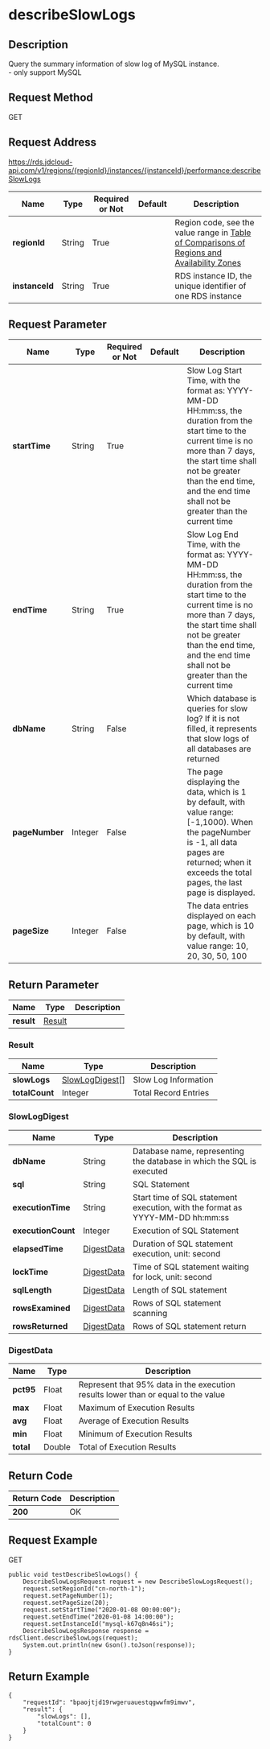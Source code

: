 # describeSlowLogs


## Description
Query the summary information of slow log of MySQL instance. <br>- only support MySQL

## Request Method
GET

## Request Address
https://rds.jdcloud-api.com/v1/regions/{regionId}/instances/{instanceId}/performance:describeSlowLogs

|Name|Type|Required or Not|Default|Description|
|---|---|---|---|---|
|**regionId**|String|True| |Region code, see the value range in [Table of Comparisons of Regions and Availability Zones](../Enum-Definitions/Regions-AZ.md)|
|**instanceId**|String|True| |RDS instance ID, the unique identifier of one RDS instance|

## Request Parameter
|Name|Type|Required or Not|Default|Description|
|---|---|---|---|---|
|**startTime**|String|True| |Slow Log Start Time, with the format as: YYYY-MM-DD HH:mm:ss, the duration from the start time to the current time is no more than 7 days, the start time shall not be greater than the end time, and the end time shall not be greater than the current time|
|**endTime**|String|True| |Slow Log End Time, with the format as: YYYY-MM-DD HH:mm:ss, the duration from the start time to the current time is no more than 7 days, the start time shall not be greater than the end time, and the end time shall not be greater than the current time|
|**dbName**|String|False| |Which database is queries for slow log? If it is not filled, it represents that slow logs of all databases are returned|
|**pageNumber**|Integer|False| |The page displaying the data, which is 1 by default, with value range: [-1,1000). When the pageNumber is -1, all data pages are returned; when it exceeds the total pages, the last page is displayed.|
|**pageSize**|Integer|False| |The data entries displayed on each page, which is 10 by default, with value range: 10, 20, 30, 50, 100|


## Return Parameter
|Name|Type|Description|
|---|---|---|
|**result**|[Result](describeslowlogs#result)| |

### <div id="result">Result</div>
|Name|Type|Description|
|---|---|---|
|**slowLogs**|[SlowLogDigest[]](describeslowlogs#slowlogdigest)|Slow Log Information|
|**totalCount**|Integer|Total Record Entries|
### <div id="slowlogdigest">SlowLogDigest</div>
|Name|Type|Description|
|---|---|---|
|**dbName**|String|Database name, representing the database in which the SQL is executed|
|**sql**|String|SQL Statement|
|**executionTime**|String|Start time of SQL statement execution, with the format as YYYY-MM-DD hh:mm:ss|
|**executionCount**|Integer|Execution of SQL Statement|
|**elapsedTime**|[DigestData](describeslowlogs#digestdata)|Duration of SQL statement execution, unit: second|
|**lockTime**|[DigestData](describeslowlogs#digestdata)|Time of SQL statement waiting for lock, unit: second|
|**sqlLength**|[DigestData](describeslowlogs#digestdata)|Length of SQL statement|
|**rowsExamined**|[DigestData](describeslowlogs#digestdata)|Rows of SQL statement scanning|
|**rowsReturned**|[DigestData](describeslowlogs#digestdata)|Rows of SQL statement return|
### <div id="digestdata">DigestData</div>
|Name|Type|Description|
|---|---|---|
|**pct95**|Float|Represent that 95% data in the execution results lower than or equal to the value|
|**max**|Float|Maximum of Execution Results|
|**avg**|Float|Average of Execution Results|
|**min**|Float|Minimum of Execution Results|
|**total**|Double|Total of Execution Results|

## Return Code
|Return Code|Description|
|---|---|
|**200**|OK|

## Request Example
GET
```
public void testDescribeSlowLogs() {
    DescribeSlowLogsRequest request = new DescribeSlowLogsRequest();
    request.setRegionId("cn-north-1");
    request.setPageNumber(1);
    request.setPageSize(20);
    request.setStartTime("2020-01-08 00:00:00");
    request.setEndTime("2020-01-08 14:00:00");
    request.setInstanceId("mysql-k67q8n46si");
    DescribeSlowLogsResponse response = rdsClient.describeSlowLogs(request);
    System.out.println(new Gson().toJson(response));
}

```

## Return Example
```
{
    "requestId": "bpaojtjd19rwgeruauestqgwwfm9imwv", 
    "result": {
        "slowLogs": [], 
        "totalCount": 0
    }
}
```
